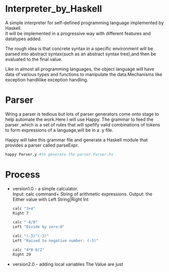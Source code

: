 # Interpreter\_by\_Haskell
A simple interpreter for  self-defined programming language implemented by Haskell.  
It will be implemented in a progressive way with different features and datatypes added. 

The rough idea is that concrete syntax in a specific environment will be parsed into abstract syntax(such as an abstract syntax tree),and then be evaluated to the final value. 

Like in almost all programming languages, the object language will have data of various types and functions to manipulate the data.Mechanisms like exception handlilike exception handling.  

# Parser
Wring a parser is tedious but lots of parser generators come onto stage to help automate the work.Here I will use Happy.
The grammar to feed the parser ,which is a set of rules that will spefify valid combinations of tokens to form expressions of a language,will be in a .y file.

Happy will take this grammar file and generate a Haskell module that provides a parser called parseExpr.

```bash
happy Parser.y #to generate the parser Parser.hs
```

# Process

+ version1.0  -  a simple calculator.  
	Input: calc command+ String of arithmetic expressions.
	Output: the Either value with Left String|Right Int
	
	```bash
	calc "3+4"
	Right 7
	
	calc "-8/0"
	Left "Divide by zero:0"
	
	calc "(-3)^(-3)"
	Left "Raised to negative number: (-3)"
	
	calc "4*8-6/2"
	Right 29
	```

+ version2.0 - adding local variables
	The Value are just 


